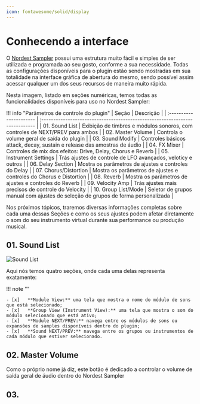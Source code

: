 ```yaml
---
icon: fontawesome/solid/display
---
```


# Conhecendo a interface

O [Nordest Sampler](https://www.youtube.com/watch?v=_G5LDz5CN1I) possui uma estrutura muito fácil e simples de ser utilizada e programada ao seu gosto, conforme a sua necessidade. Todas as configurações disponíveis para o plugin estão sendo mostradas em sua totalidade na interface gráfica de abertura do mesmo, sendo possível assim acessar qualquer um dos seus recursos de maneira muito rápida.

Nesta imagem, listado em seções numéricas, temos todas as funcionalidades disponíveis para uso no Nordest Sampler:

<!-- draw.io diagram -->
<div class="mxgraph" style="" data-mxgraph="{&quot;highlight&quot;:&quot;#0000ff&quot;,&quot;lightbox&quot;:false,&quot;nav&quot;:true,&quot;edit&quot;:&quot;_blank&quot;,&quot;url&quot;:&quot;https://drive.google.com/uc?id=187ZzlEMPq_xXJx_IcFBWjeE8EUc0uP_V&amp;export=download&quot;}"></div>
<script type="text/javascript" src="https://viewer.diagrams.net/embed2.js?&fetch=https%3A%2F%2Fdrive.google.com%2Fuc%3Fid%3D187ZzlEMPq_xXJx_IcFBWjeE8EUc0uP_V%26export%3Ddownload"></script>

!!! info "Parâmetros de controle do plugin"
    |   Seção                     | Descrição                                                                           |
    |   :----------------------   | :---------------------------------------------------------------------------        |
    |   01. Sound List            | Exibição de timbres e módulos sonoros, com controles de NEXT/PREV para ambos        |
    |   02. Master Volume         | Controla o volume geral de saída do plugin                                          |
    |   03. Sound Modify          | Controles básicos attack, decay, sustain e release das amostras de áudio            |
    |   04. FX Mixer              | Controles de mix dos efeitos: Drive, Delay, Chorus e Reverb                         |
    |   05. Instrument Settings   | Trás ajustes de controle de LFO avançados, veloticy e outros                        |
    |   06. Delay Section         | Mostra os parâmetros de ajustes e controles do Delay                                |
    |   07. Chorus/Distortion     | Mostra os parâmetros de ajustes e controles do Chorus e Distortion                  |
    |   08. Reverb                | Mostra os parâmetros de ajustes e controles do Reverb                               |
    |   09. Velocity Amp          | Trás ajustes mais precisos de controle do Velocity                                  |
    |   10. Group List/Mode       | Seletor de grupos manual com ajustes de seleção de grupos de forma personalizada    |

Nos próximos tópicos, traremos diversas informações completas sobre cada uma dessas Seções e como os seus ajustes podem afetar diretamente o som do seu instrumento virtual durante sua performance ou produção musical.

## 01. Sound List

![Sound List](../assets/images/sound-list.png)

Aqui nós temos quatro seções, onde cada uma delas representa exatamente:

!!! note ""

    - [x]   **Module View:** uma tela que mostra o nome do módulo de sons que está selecionado;
    - [x]   **Group View (Instrument View):** uma tela que mostra o som do módulo selecionado que está ativo;
    - [x]   **Module NEXT/PREV:** navega entre os módulos de sons ou expansões de samples disponíveis dentro do plugin;
    - [x]   **Sound NEXT/PREV:** navega entre os grupos ou instrumentos de cada módulo que estiver selecionado.

## 02. Master Volume

Como o próprio nome já diz, este botão é dedicado a controlar o volume de saída geral de áudio dentro do Nordest Sampler

## 03. 